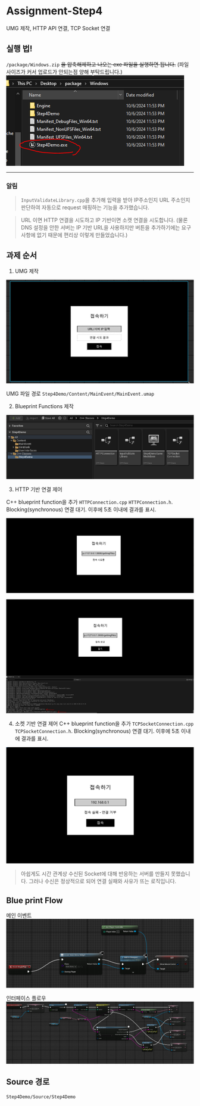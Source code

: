 # Assignment-Step4
UMG 제작, HTTP API 연결, TCP Socket 연결

## 실행 법!

`/package/Windows.zip` ~~을 압축해제하고 나오는 exe 파일을 실행하면 됩니다.~~ (파일 사이즈가 커서 업로드가 안되는점 양해 부탁드립니다.)
![exe.PNG](img/exe.PNG)

--- 
### 알림 
> `InputValidateLibrary.cpp`을 추가해 입력을 받아 IP주소인지 URL 주소인지 판단하여 자동으로 request 매핑하는 기능을 추가했습니다.

> URL 이면 HTTP 연결을 시도하고 IP 기반이면 소캣 연결을 시도합니다. (물론 DNS 설정을 안한 서버는 IP 기반 URL을 사용하지만 버튼을 추가하기에는 요구사항에 없기 때문에 편리상 이렇게 만들었습니다.)

## 과제 순서

1. UMG 제작

![UMG.PNG](img/UMG.PNG)

UMG 파일 경로 `Step4Demo/Content/MainEvent/MainEvent.umap`

2. Blueprint Functions 제작

 ![blueprint functions.PNG](img/blueprint%20functions.PNG)

3. HTTP 기반 연결 제어

 C++ blueprint function을 추가 `HTTPConnection.cpp` `HTTPConnection.h`. Blocking(synchronous) 연결 대기. 이후에 5초 이내에 결과를 표시.

![실행 1.PNG](img/httpAttempt.PNG)

![성공 1.PNG](img/success.PNG)

4. 소켓 기반 연결 제어
C++ blueprint function을 추가 `TCPSocketConnection.cpp` `TCPSocketConnection.h`. Blocking(synchronous) 연결 대기. 이후에 5초 이내에 결과를 표시.

![접속 실패1.PNG](img/conn-err.PNG)
> 아쉽게도 시간 관계상 수신된 Socket에 대해 반응하는 서버를 만들지 못했습니다. 그러나 수신은 정상적으로 되어 연결 실패와 사유가 뜨는 로직입니다.

## Blue print Flow

 메인 이벤트
 ![mainflow.PNG](img/mainFlow.PNG)
 

인터페이스 플로우
![UMG_LogicFlow.PNG](img/button-flow.PNG)


## Source 경로
`Step4Demo/Source/Step4Demo`